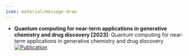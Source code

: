 ```yaml
---
icon: material/message-draw
---
```


- **Quantum computing for near-term applications in generative chemistry and drug discovery [2023]**: Quantum computing for near-term applications in generative chemistry and drug discovery  
	[![Publication](https://img.shields.io/badge/Publication-Citations:29-blue?style=for-the-badge&logo=bookstack)](https://doi.org/10.1016/j.drudis.2023.103675)  
